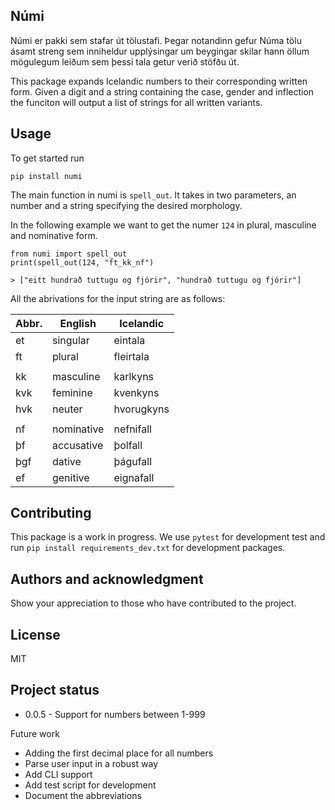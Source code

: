 

<!-- ![Tests](https://gitlab.com/tiro-is/h10/h10/numi/actions/workflows/tests.yml/badge.svg) -->

## Númi
Númi er pakki sem stafar út tölustafi. Þegar notandinn gefur Núma tölu ásamt streng sem inniheldur upplýsingar um beygingar skilar hann öllum mögulegum leiðum sem þessi tala getur verið stöfðu út.

This package expands Icelandic numbers to their corresponding written form. Given a digit and a string containing the case, gender and inflection the funciton will output a list of strings for all written variants.



## Usage

To get started run 
```
pip install numi
```

The main function in numi is `spell_out`. It takes in two parameters, an number and a string specifying the desired morphology. 

In the following example we want to get the numer `124` in plural, masculine and nominative form.  

```
from numi import spell_out
print(spell_out(124, "ft_kk_nf")

> ["eitt hundrað tuttugu og fjórir", "hundrað tuttugu og fjórir"]
```

All the abrivations for the input string are as follows:

| Abbr. | English    | Icelandic  |
| ----- | ---------- | ---------- |
| et    | singular   | eintala    |
| ft    | plural     | fleirtala  |
|       |            |            |
| kk    | masculine  | karlkyns   |
| kvk   | feminine   | kvenkyns   |
| hvk   | neuter     | hvorugkyns |
|       |            |            |
| nf    | nominative | nefnifall  |
| þf    | accusative | þolfall    |
| þgf   | dative     | þágufall   |
| ef    | genitive   | eignafall  |


## Contributing
This package is a work in progress. We use `pytest` for development test and run `pip install requirements_dev.txt` for development packages.

## Authors and acknowledgment
Show your appreciation to those who have contributed to the project.

## License
MIT  

## Project status
* 0.0.5 - Support for numbers between 1-999

Future work
* Adding the first decimal place for all numbers
* Parse user input in a robust way
* Add CLI support 
* Add test script for development
* Document the abbreviations 